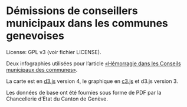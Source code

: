 # Démissions de conseillers municipaux dans les communes genevoises

License: GPL v3 (voir fichier LICENSE).

Deux infographies utilisées pour l’article [«Hémorragie dans les Conseils municipaux des communes»](https://www.tdg.ch/geneve/actu-genevoise/hemorragie-communes/story/16980488).

La carte est en [d3.js](https://d3js.org/) version 4, le graphique en [c3.js](https://github.com/c3js/c3) et d3.js version 3.

Les données de base ont été fournies sous forme de PDF par la Chancellerie d’Etat du Canton de Genève.

